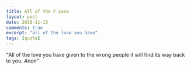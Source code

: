 ```yaml
---
title: All of the F Love
layout: post
date: 2018-11-15
comments: true
excerpt: "all of the love you have"
tags: [quote]
---
```


<q>All of the love you have given to the wrong people it will find its way back to you.<cite> Anon</cite></q>